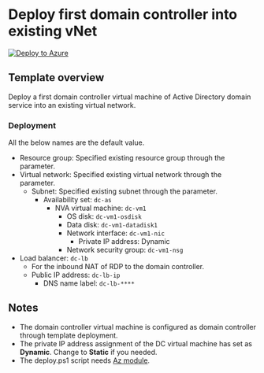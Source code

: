 # Deploy first domain controller into existing vNet

[![Deploy to Azure](https://aka.ms/deploytoazurebutton)](https://portal.azure.com/#blade/Microsoft_Azure_CreateUIDef/CustomDeploymentBlade/uri/https%3A%2F%2Fraw.githubusercontent.com%2Ftksh164%2Fazure-demo-scripts-templates%2Fmaster%2Farm-templates%2Fadds-first-dc-vm%2Ftemplate.json/uiFormDefinitionUri/https%3A%2F%2Fraw.githubusercontent.com%2Ftksh164%2Fazure-demo-scripts-templates%2Fmaster%2Farm-templates%2Fadds-first-dc-vm%2Fuiform.json)

## Template overview

Deploy a first domain controller virtual machine of Active Directory domain service into an existing virtual network.

### Deployment

All the below names are the default value.

- Resource group: Specified existing resource group through the parameter.
- Virtual network: Specified existing virtual network through the parameter.
    - Subnet: Specified existing subnet through the parameter.
        - Availability set: `dc-as`
            - NVA virtual machine: `dc-vm1`
                - OS disk: `dc-vm1-osdisk`
                - Data disk: `dc-vm1-datadisk1`
                - Network interface: `dc-vm1-nic`
                    - Private IP address: Dynamic
                - Network security group: `dc-vm1-nsg`
- Load balancer: `dc-lb`
    - For the inbound NAT of RDP to the domain controller.
    - Public IP address: `dc-lb-ip`
        - DNS name label: `dc-lb-****`

## Notes

- The domain controller virtual machine is configured as domain controller through template deployment.
- The private IP address assignment of the DC virtual machine has set as **Dynamic**. Change to **Static** if you needed.
- The deploy.ps1 script needs [Az module](https://www.powershellgallery.com/packages/Az/).
